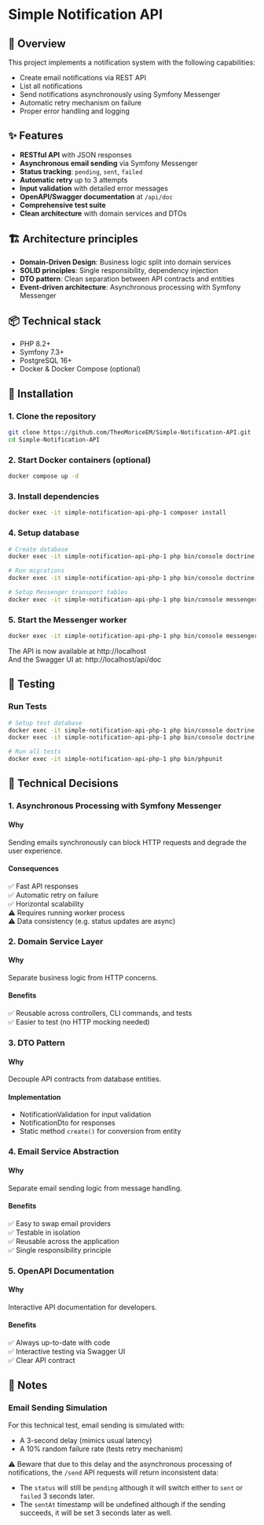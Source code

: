 # Simple Notification API

## 🎯 Overview

This project implements a notification system with the following capabilities:
- Create email notifications via REST API
- List all notifications
- Send notifications asynchronously using Symfony Messenger
- Automatic retry mechanism on failure
- Proper error handling and logging

## ✨ Features

- **RESTful API** with JSON responses
- **Asynchronous email sending** via Symfony Messenger
- **Status tracking**: `pending`, `sent`, `failed`
- **Automatic retry** up to 3 attempts
- **Input validation** with detailed error messages
- **OpenAPI/Swagger documentation** at `/api/doc`
- **Comprehensive test suite**
- **Clean architecture** with domain services and DTOs

## 🏗️ Architecture principles

- **Domain-Driven Design**: Business logic split into domain services
- **SOLID principles**: Single responsibility, dependency injection
- **DTO pattern**: Clean separation between API contracts and entities
- **Event-driven architecture**: Asynchronous processing with Symfony Messenger

## 📦 Technical stack

- PHP 8.2+
- Symfony 7.3+
- PostgreSQL 16+
- Docker & Docker Compose (optional)

## 🚀 Installation

### 1. Clone the repository
```bash
git clone https://github.com/TheoMoriceEM/Simple-Notification-API.git
cd Simple-Notification-API
```

### 2. Start Docker containers (optional)
```bash
docker compose up -d
```

### 3. Install dependencies
```bash
docker exec -it simple-notification-api-php-1 composer install
```

### 4. Setup database
```bash
# Create database
docker exec -it simple-notification-api-php-1 php bin/console doctrine:database:create

# Run migrations
docker exec -it simple-notification-api-php-1 php bin/console doctrine:migrations:migrate

# Setup Messenger transport tables
docker exec -it simple-notification-api-php-1 php bin/console messenger:setup-transports
```

### 5. Start the Messenger worker
```bash
docker exec -it simple-notification-api-php-1 php bin/console messenger:consume async
```

The API is now available at http://localhost  
And the Swagger UI at: http://localhost/api/doc

## 🧪 Testing

### Run Tests
```bash
# Setup test database
docker exec -it simple-notification-api-php-1 php bin/console doctrine:database:create --env=test
docker exec -it simple-notification-api-php-1 php bin/console doctrine:schema:create --env=test

# Run all tests
docker exec -it simple-notification-api-php-1 php bin/phpunit
```

## 🤔 Technical Decisions

### 1. Asynchronous Processing with Symfony Messenger

#### Why
Sending emails synchronously can block HTTP requests and degrade the user experience.  

#### Consequences

✅ Fast API responses  
✅ Automatic retry on failure  
✅ Horizontal scalability  
⚠️ Requires running worker process  
⚠️ Data consistency (e.g. status updates are async)

### 2. Domain Service Layer

#### Why
Separate business logic from HTTP concerns.

#### Benefits

✅ Reusable across controllers, CLI commands, and tests  
✅ Easier to test (no HTTP mocking needed)

### 3. DTO Pattern

#### Why

Decouple API contracts from database entities.

#### Implementation

- NotificationValidation for input validation
- NotificationDto for responses
- Static method `create()` for conversion from entity

### 4. Email Service Abstraction

#### Why

Separate email sending logic from message handling.

#### Benefits

✅ Easy to swap email providers  
✅ Testable in isolation  
✅ Reusable across the application  
✅ Single responsibility principle

### 5. OpenAPI Documentation

#### Why
Interactive API documentation for developers.

#### Benefits

✅ Always up-to-date with code  
✅ Interactive testing via Swagger UI  
✅ Clear API contract

## 📝 Notes

### Email Sending Simulation

For this technical test, email sending is simulated with:

- A 3-second delay (mimics usual latency)
- A 10% random failure rate (tests retry mechanism)

⚠️ Beware that due to this delay and the asynchronous processing of notifications, the `/send` API requests will return inconsistent data:
- The `status` will still be `pending` although it will switch either to `sent` or `failed` 3 seconds later.
- The `sentAt` timestamp will be undefined although if the sending succeeds, it will be set 3 seconds later as well.